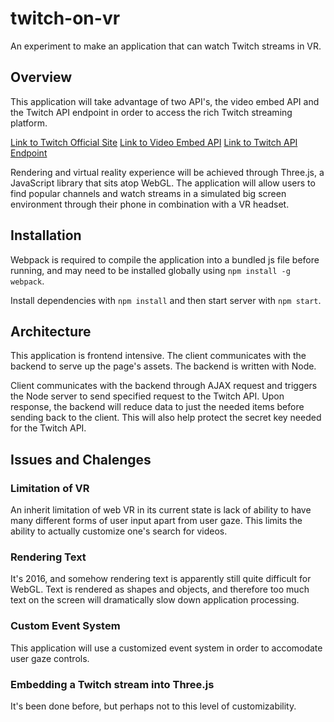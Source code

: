 # twitch-on-vr
An experiment to make an application that can watch Twitch streams in VR.

## Overview
This application will take advantage of two API's, the video embed API and the Twitch API endpoint in order to access the rich Twitch streaming platform. 

[Link to Twitch Official Site](https://www.twitch.tv/)
[Link to Video Embed API](https://dev.twitch.tv/docs/embed-video)
[Link to Twitch API Endpoint](https://github.com/justintv/Twitch-API)

Rendering and virtual reality experience will be achieved through Three.js, a JavaScript library that sits atop WebGL. The application will allow users to find popular channels and watch streams in a simulated big screen environment through their phone in combination with a VR headset. 

## Installation
Webpack is required to compile the application into a bundled js file before running, and may need to be installed globally using `npm install -g webpack`.

Install dependencies with `npm install` and then start server with `npm start`. 

## Architecture
This application is frontend intensive. The client communicates with the backend to serve up the page's assets. The backend is written with Node. 

Client communicates with the backend through AJAX request and triggers the Node server to send specified request to the Twitch API. Upon response, the backend will reduce data to just the needed items before sending back to the client. This will also help protect the secret key needed for the Twitch API. 

## Issues and Chalenges

### Limitation of VR
An inherit limitation of web VR in its current state is lack of ability to have many different forms of user input apart from user gaze. This limits the ability to actually customize one's search for videos.

### Rendering Text
It's 2016, and somehow rendering text is apparently still quite difficult for WebGL. Text is rendered as shapes and objects, and therefore too much text on the screen will dramatically slow down application processing. 

### Custom Event System
This application will use a customized event system in order to accomodate user gaze controls. 

### Embedding a Twitch stream into Three.js
It's been done before, but perhaps not to this level of customizability. 
